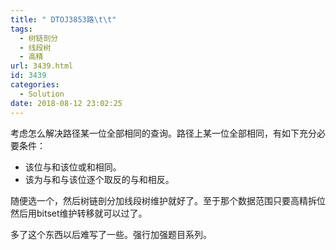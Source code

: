 ```yaml
---
title: " DTOJ3853路\t\t"
tags:
  - 树链剖分
  - 线段树
  - 高精
url: 3439.html
id: 3439
categories:
  - Solution
date: 2018-08-12 23:02:25
---
```


考虑怎么解决路径某一位全部相同的查询。路径上某一位全部相同，有如下充分必要条件：

*   该位与和该位或和相同。
*   该为与和与该位逐个取反的与和相反。

随便选一个，然后树链剖分加线段树维护就好了。至于那个数据范围只要高精拆位然后用bitset维护转移就可以过了。

多了这个东西以后难写了一些。强行加强题目系列。